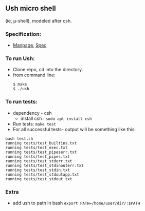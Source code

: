 ## Ush micro shell
(ie, μ-shell), modeled after csh.

### Specification:
- [Manpage](ush_manpage.pdf), [Spec](spec.md)

### To run Ush:
- Clone repo, cd into the directory.
- from command line:
    ```
    $ make
    $ ./ush
    
    ```

### To run tests:
- dependency - csh
    + install csh : `sudo apt install csh`
- Run tests: `make test`
- For all successful tests- output will be something like this:
```
bash test.sh
running tests/test_builtins.txt
running tests/test_exec.txt
running tests/test_pipeserr.txt
running tests/test_pipes.txt
running tests/test_stderr.txt
running tests/test_stdinouterr.txt
running tests/test_stdin.txt
running tests/test_stdoutapp.txt
running tests/test_stdout.txt
```

### Extra
- add ush to path in bash
    `export PATH=/home/user/dir/:$PATH`

